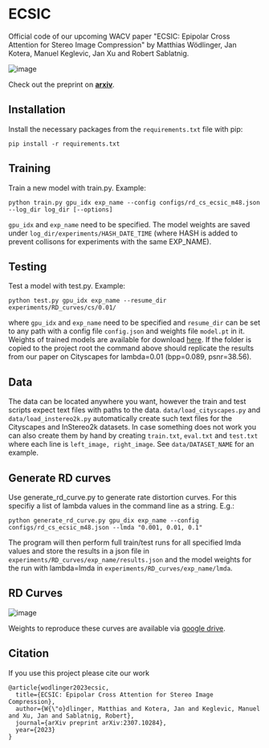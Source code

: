 # ECSIC
Official code of our upcoming WACV paper "ECSIC: Epipolar Cross Attention for Stereo Image Compression" by Matthias Wödlinger, Jan Kotera, Manuel Keglevic, Jan Xu and Robert Sablatnig.

![image](./assets/001860.png "Qualitative comparison for a sample from the InStereo2k dataset")

Check out the preprint on **[arxiv](https://arxiv.org/abs/2307.10284)**.

## Installation

Install the necessary packages from the `requirements.txt` file with pip:

```pip install -r requirements.txt```

## Training
Train a new model with train.py. Example:

```python train.py gpu_idx exp_name --config configs/rd_cs_ecsic_m48.json --log_dir log_dir [--options]```

`gpu_idx` and `exp_name` need to be specified. The model weights are saved under `log_dir/experiments/HASH_DATE_TIME` (where HASH is added to prevent collisons for experiments with the same EXP_NAME). 

## Testing
Test a model with test.py. Example:

```python test.py gpu_idx exp_name --resume_dir experiments/RD_curves/cs/0.01/```

where `gpu_idx` and `exp_name` need to be specified and `resume_dir` can be set to any path with a config file `config.json` and weights file `model.pt` in it. Weights of trained models are available for download [here](https://drive.google.com/drive/folders/1ZHyAx4XmVRUAZDDS3PzmMOTEA1xKQOuc?usp=sharing). If the folder is copied to the project root the command above should replicate the results from our paper on Cityscapes for lambda=0.01 (bpp=0.089, psnr=38.56).

## Data

The data can be located anywhere you want, however the train and test scripts expect text files with paths to the data. ```data/load_cityscapes.py``` and ```data/load_instereo2k.py``` automatically create such text files for the Cityscapes and InStereo2k datasets. In case something does not work you can also create them by hand by creating ```train.txt```, ```eval.txt``` and ```test.txt``` where each line is ```left_image, right_image```. See ```data/DATASET_NAME``` for an example.

## Generate RD curves
Use generate_rd_curve.py to generate rate distortion curves. For this specifiy a list of lambda values in the command line as a string. E.g.:

```python generate_rd_curve.py gpu_dix exp_name --config configs/rd_cs_ecsic_m48.json --lmda "0.001, 0.01, 0.1"```

The program will then perform full train/test runs for all specified lmda values and store the results in a json file in `experiments/RD_curves/exp_name/results.json` and the model weights for the run with lambda=lmda in `experiments/RD_curves/exp_name/lmda`.

## RD Curves

![image](./assets/rd_curves.svg "Rate distortion curves on Cityscapes and Instereo2k")

Weights to reproduce these curves are available via [google drive](https://drive.google.com/drive/folders/1ZHyAx4XmVRUAZDDS3PzmMOTEA1xKQOuc?usp=sharing).

## Citation
If you use this project please cite our work

```
@article{wodlinger2023ecsic,
  title={ECSIC: Epipolar Cross Attention for Stereo Image Compression},
  author={W{\"o}dlinger, Matthias and Kotera, Jan and Keglevic, Manuel and Xu, Jan and Sablatnig, Robert},
  journal={arXiv preprint arXiv:2307.10284},
  year={2023}
}
```
